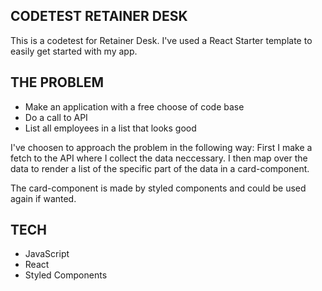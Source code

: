 ## CODETEST RETAINER DESK
This is a codetest for Retainer Desk. 
I've used a React Starter template to easily get started with my app.

## THE PROBLEM
- Make an application with a free choose of code base
- Do a call to API
- List all employees in a list that looks good

I've choosen to approach the problem in the following way:
First I make a fetch to the API where I collect the data neccessary.
I then map over the data to render a list of the specific part of the data in a card-component.

The card-component is made by styled components and could be used again if wanted.

## TECH
- JavaScript
- React
- Styled Components